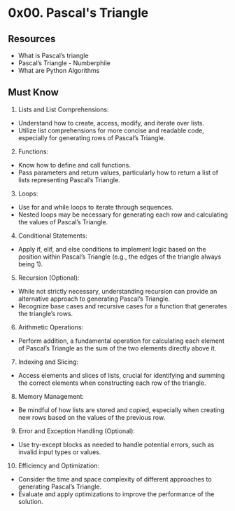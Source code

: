 # 0x00. Pascal's Triangle

## Resources
* What is Pascal’s triangle
* Pascal’s Triangle - Numberphile
* What are Python Algorithms

## Must Know
1. Lists and List Comprehensions:
* Understand how to create, access, modify, and iterate over lists.
* Utilize list comprehensions for more concise and readable code, especially for generating rows of Pascal’s Triangle.

2. Functions:
* Know how to define and call functions.
* Pass parameters and return values, particularly how to return a list of lists representing Pascal’s Triangle.

3. Loops:
* Use for and while loops to iterate through sequences.
* Nested loops may be necessary for generating each row and calculating the values of Pascal’s Triangle.

4. Conditional Statements:
* Apply if, elif, and else conditions to implement logic based on the position within Pascal’s Triangle (e.g., the edges of the triangle always being 1).
 
5. Recursion (Optional):
* While not strictly necessary, understanding recursion can provide an alternative approach to generating Pascal’s Triangle.
* Recognize base cases and recursive cases for a function that generates the triangle’s rows.

6. Arithmetic Operations:
* Perform addition, a fundamental operation for calculating each element of Pascal’s Triangle as the sum of the two elements directly above it.

7. Indexing and Slicing:
* Access elements and slices of lists, crucial for identifying and summing the correct elements when constructing each row of the triangle.

8. Memory Management:
* Be mindful of how lists are stored and copied, especially when creating new rows based on the values of the previous row.

9. Error and Exception Handling (Optional):
* Use try-except blocks as needed to handle potential errors, such as invalid input types or values.

10. Efficiency and Optimization:
* Consider the time and space complexity of different approaches to generating Pascal’s Triangle.
* Evaluate and apply optimizations to improve the performance of the solution.
